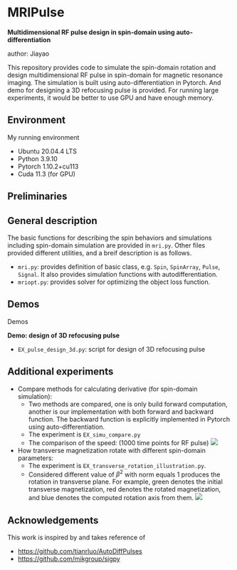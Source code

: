 # MRIPulse
**Multidimensional RF pulse design in spin-domain using auto-differentiation**

author: Jiayao

This repository provides code to simulate the spin-domain rotation and design multidimensional RF pulse in spin-domain for magnetic resonance imaging. The simulation is built using auto-differentiation in Pytorch. And demo for designing a 3D refocusing pulse is provided. For running large experiments, it would be better to use GPU and have enough memory.

## Environment
My running environment
- Ubuntu 20.04.4 LTS
- Python 3.9.10
- Pytorch 1.10.2+cu113
- Cuda 11.3 (for GPU)

## Preliminaries


## General description
The basic functions for describing the spin behaviors and simulations including spin-domain simulation are provided in `mri.py`. Other files provided different utilities, and a breif description is as follows.
- `mri.py`: provides definition of basic class, e.g. `Spin`, `SpinArray`, `Pulse`, `Signal`. It also provides simulation functions with autodifferentiation.
- `mriopt.py`: provides solver for optimizing the object loss function. 



## Demos
Demos

**Demo: design of 3D refocusing pulse**
- `EX_pulse_design_3d.py`: script for design of 3D refocusing pulse

## Additional experiments
- Compare methods for calculating derivative (for spin-domain simulation): 
  - Two methods are compared, one is only build forward computation, another is our implementation with both forward and backward function. The backward function is explicitly implemented in Pytorch using auto-differentiation. 
  - The experiment is `EX_simu_compare.py`
  - The comparison of the speed: (1000 time points for RF pulse) ![](https://github.com/MIITT-MRI-Jianglab/MRIPulse/blob/main/EX_results/EX_simu_compare_speed.png)
- How transverse magnetization rotate with different spin-domain parameters:
  - The experiment is `EX_transverse_rotation_illustration.py`. 
  - Considered different value of $\beta^2$ with norm equals 1 produces the rotation in transverse plane. For example, green denotes the initial transverse magnetization, red denotes the rotated magnetization, and blue denotes the computed rotation axis from them. ![](https://github.com/MIITT-MRI-Jianglab/MRIPulse/blob/main/EX_results/EX_transverse_rotation_illustration.png) 


## Acknowledgements
This work is inspired by and takes reference of
- https://github.com/tianrluo/AutoDiffPulses
- https://github.com/mikgroup/sigpy
